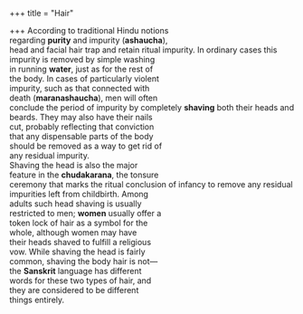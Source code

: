 +++
title = "Hair"

+++
According to traditional Hindu notions  
regarding **purity** and impurity (**ashaucha**),  
head and facial hair trap and retain ritual impurity. In ordinary cases this  
impurity is removed by simple washing  
in running **water**, just as for the rest of  
the body. In cases of particularly violent  
impurity, such as that connected with  
death (**maranashaucha**), men will often  
conclude the period of impurity by completely **shaving** both their heads and  
beards. They may also have their nails  
cut, probably reflecting that conviction  
that any dispensable parts of the body  
should be removed as a way to get rid of  
any residual impurity.  
Shaving the head is also the major  
feature in the **chudakarana**, the tonsure  
ceremony that marks the ritual conclusion of infancy to remove any residual  
impurities left from childbirth. Among  
adults such head shaving is usually  
restricted to men; **women** usually offer a  
token lock of hair as a symbol for the  
whole, although women may have  
their heads shaved to fulfill a religious  
vow. While shaving the head is fairly  
common, shaving the body hair is not—  
the **Sanskrit** language has different  
words for these two types of hair, and  
they are considered to be different  
things entirely.
